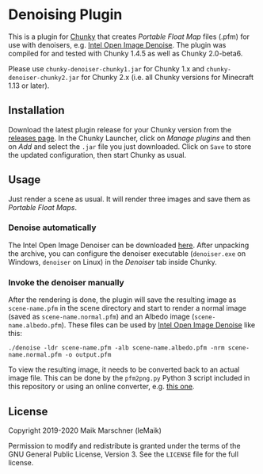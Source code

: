 # Denoising Plugin

This is a plugin for [Chunky][chunky] that creates _Portable Float Map_ files (.pfm) for use with denoisers, e.g. [Intel Open Image Denoise][openimagedenoise]. The plugin was compiled for and tested with Chunky 1.4.5 as well as Chunky 2.0-beta6.

Please use `chunky-denoiser-chunky1.jar` for Chunky 1.x and `chunky-denoiser-chunky2.jar` for Chunky 2.x (i.e. all Chunky versions for Minecraft 1.13 or later).

## Installation
Download the latest plugin release for your Chunky version from the [releases page](https://github.com/leMaik/chunky-denoiser/releases). In the Chunky Launcher, click on _Manage plugins_ and then on _Add_ and select the `.jar` file you just downloaded. Click on `Save` to store the updated configuration, then start Chunky as usual.

## Usage
Just render a scene as usual. It will render three images and save them as _Portable Float Maps_.

### Denoise automatically
The Intel Open Image Denoiser can be downloaded [here][openimagedenoise-dl]. After unpacking the archive, you can configure the denoiser executable (`denoiser.exe` on Windows, `denoiser` on Linux) in the _Denoiser_ tab inside Chunky.

### Invoke the denoiser manually
After the rendering is done, the plugin will save the resulting image as `scene-name.pfm` in the scene directory and start to render a normal image (saved as `scene-name.normal.pfm`) and an Albedo image (`scene-name.albedo.pfm`). These files can be used by [Intel Open Image Denoise][openimagedenoise-dl] like this:

```
./denoise -ldr scene-name.pfm -alb scene-name.albedo.pfm -nrm scene-name.normal.pfm -o output.pfm
```

To view the resulting image, it needs to be converted back to an actual image file. This can be done by the `pfm2png.py` Python 3 script included in this repository or using an online converter, e.g. [this one][convertio].

## License

Copyright 2019-2020 Maik Marschner (leMaik)

Permission to modify and redistribute is granted under the terms of the GNU General Public License, Version 3. See the `LICENSE` file for the full license.

[chunky]: https://chunky.llbit.se/
[openimagedenoise]: https://openimagedenoise.github.io
[openimagedenoise-dl]: https://openimagedenoise.github.io/downloads.html
[convertio]: https://convertio.co/de/pfm-png/
